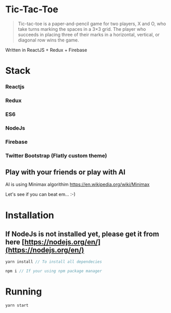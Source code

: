 # Tic-Tac-Toe

>Tic-tac-toe is a paper-and-pencil game for two players, X and O, who take turns marking the spaces in a 3×3 grid. The player who succeeds in placing three of their marks in a horizontal, vertical, or diagonal row wins the game. 

Written in ReactJS + Redux + Firebase

# Stack
### Reactjs
### Redux
### ES6
### NodeJs
### Firebase
### Twitter Bootstrap (Flatly custom theme)


## Play with your friends or play with AI
AI is using Minimax algorithim https://en.wikipedia.org/wiki/Minimax

Let's see if you can beat em... :-)

# Installation
## If NodeJs is not installed yet, please get it from here [https://nodejs.org/en/](https://nodejs.org/en/)

```javascript
yarn install // To install all dependecies
```

```javascript
npm i // If your using npm package manager
```

# Running

```javascript
yarn start
```